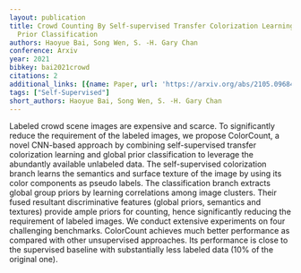 ```yaml
---
layout: publication
title: Crowd Counting By Self-supervised Transfer Colorization Learning And Global
  Prior Classification
authors: Haoyue Bai, Song Wen, S. -H. Gary Chan
conference: Arxiv
year: 2021
bibkey: bai2021crowd
citations: 2
additional_links: [{name: Paper, url: 'https://arxiv.org/abs/2105.09684'}]
tags: ["Self-Supervised"]
short_authors: Haoyue Bai, Song Wen, S. -H. Gary Chan
---
```

Labeled crowd scene images are expensive and scarce. To significantly reduce
the requirement of the labeled images, we propose ColorCount, a novel CNN-based
approach by combining self-supervised transfer colorization learning and global
prior classification to leverage the abundantly available unlabeled data. The
self-supervised colorization branch learns the semantics and surface texture of
the image by using its color components as pseudo labels. The classification
branch extracts global group priors by learning correlations among image
clusters. Their fused resultant discriminative features (global priors,
semantics and textures) provide ample priors for counting, hence significantly
reducing the requirement of labeled images. We conduct extensive experiments on
four challenging benchmarks. ColorCount achieves much better performance as
compared with other unsupervised approaches. Its performance is close to the
supervised baseline with substantially less labeled data (10% of the original
one).